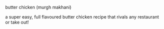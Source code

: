 

butter chicken (murgh makhani)

a super easy, full flavoured butter chicken recipe that rivals any restaurant or take out!

